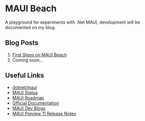 # MAUI Beach

A playground for experiments with .Net MAUI, development will be documented on my blog.


## Blog Posts

1. [First Steps on MAUI Beach](https://blog.taranissoftware.com/first-steps-on-maui-beach)
2. Coming soon...


## Useful Links

- [dotnet/maui](https://github.com/dotnet/maui)
- [MAUI Status](https://github.com/dotnet/maui/wiki/status)
- [MAUI Roadmap](https://github.com/dotnet/maui/wiki/Roadmap)
- [Official Documentation](https://docs.microsoft.com/dotnet/maui/)
- [MAUI Dev Blogs](https://devblogs.microsoft.com/dotnet/category/maui/)
- [MAUI Preview 11 Release Notes](https://github.com/dotnet/maui/releases/tag/6.0.101-preview.11.3)
